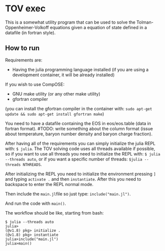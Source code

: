 # TOV exec

This is a somewhat utility program that can be used to solve the Tolman-Oppenheimer-Volkoff equations given a equation of state defined in a datafile (in fortran style).

## How to run

Requirements are:
- Having the julia programming language installed (if you are using a development container, it will be already installed)

If you wish to use CompOSE:
- GNU make utility (or any other make utility)
- gfortran compiler

(you can install the gfortran compiler in the container with: `sudo apt-get update && sudo apt-get install gfortran make`)

You need to have a datafile containing the EOS in eos/eos.table (data in fortran format). #TODO: write something about the column format (issue about temperature, baryon number density and baryon charge fraction).

After having all of the requirements you can simply initialize the julia REPL with: `$ julia`. The TOV solving code uses all threads available if possible, so if you want to use all threads you need to initialize the REPL with: `$ julia --threads auto`, or if you want a specific number of threads: `$julia --threads NTHREADS`.

After initializing the REPL you need to initialize the environment pressing `]` and typing `activate .` and then `instantiate`. After this you need to backspace to enter the REPL normal mode.

Then include the `main.jl`file so just type: `include("main.jl")`.

And run the code with `main()`.

The workflow should be like, starting from bash:

```
$ julia --threads auto
julia>
(@v1.8) pkg> initialize .
(@v1.8) pkg> instantiate
julia>include("main.jl")
julia>main()
```
